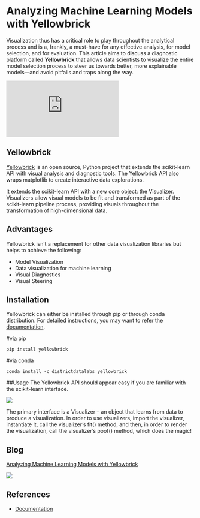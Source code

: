 # Analyzing Machine Learning Models with Yellowbrick

Visualization thus has a critical role to play throughout the analytical process and is a, frankly, a must-have for any effective analysis, for model selection, and for evaluation. This article aims to discuss a diagnostic platform called **Yellowbrick** that allows data scientists to visualize the entire model selection process to steer us towards better, more explainable models—and avoid pitfalls and traps along the way.

![](http://cseweb.ucsd.edu/~arunkk/vision/SIGMODRecord15.pdf)

## Yellowbrick
[Yellowbrick](https://www.scikit-yb.org/en/latest/about.html) is an open source, Python project that extends the scikit-learn API with visual analysis and diagnostic tools. The Yellowbrick API also wraps matplotlib to create interactive data explorations.

It extends the scikit-learn API with a new core object: the Visualizer. Visualizers allow visual models to be fit and transformed as part of the scikit-learn pipeline process, providing visuals throughout the transformation of high-dimensional data.

## Advantages
Yellowbrick isn’t a replacement for other data visualization libraries but helps to achieve the following:

* Model Visualization
* Data visualization for machine learning
* Visual Diagnostics
* Visual Steering

## Installation
Yellowbrick can either be installed through pip or through conda distribution. For detailed instructions, you may want to refer the [documentation](https://www.scikit-yb.org/en/latest/quickstart.html#installation).

#via pip
```
pip install yellowbrick
```
#via conda
```
conda install -c districtdatalabs yellowbrick
```
##Usage
The Yellowbrick API should appear easy if you are familiar with the scikit-learn interface.

![](https://cdn-images-1.medium.com/max/800/1*3zNcu8BnQDQ8KSTd8_6miw.png)

The primary interface is a Visualizer – an object that learns from data to produce a visualization. In order to use visualizers, import the visualizer, instantiate it, call the visualizer’s fit() method, and then, in order to render the visualization, call the visualizer’s poof() method, which does the magic!

## Blog
[Analyzing Machine Learning Models with Yellowbrick](https://heartbeat.fritz.ai/analyzing-machine-learning-models-with-yellowbrick-37795733f3ee)

![](https://cdn-images-1.medium.com/max/600/1*BGycbd7Wu-6X4AavrYAP9w.png)

## References
* [Documentation](https://www.scikit-yb.org/en/latest/quickstart.html#installation)

